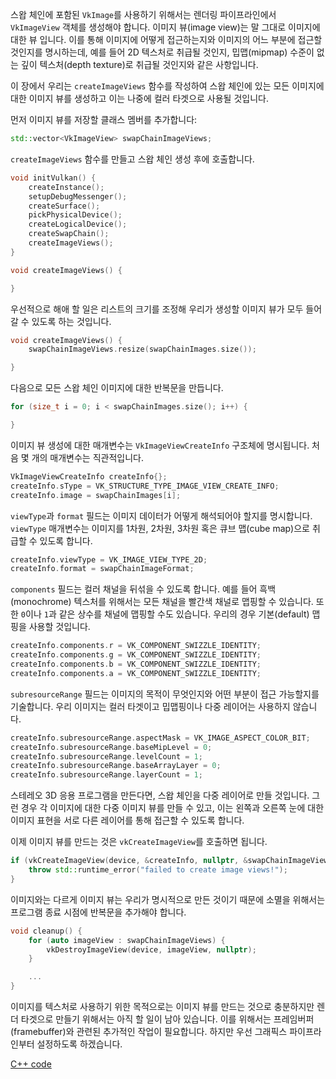 스왑 체인에 포함된 `VkImage`를 사용하기 위해서는 렌더링 파이프라인에서 `VkImageView` 객체를 생성해야 합니다. 이미지 뷰(image view)는 말 그대로 이미지에 대한 뷰 입니다. 이를 통해 이미지에 어떻게 접근하는지와 이미지의 어느 부분에 접근할 것인지를 명시하는데, 예를 들어 2D 텍스처로 취급될 것인지, 밉맵(mipmap) 수준이 없는 깊이 텍스처(depth texture)로 취급될 것인지와 같은 사항입니다.

이 장에서 우리는 `createImageViews` 함수를 작성하여 스왑 체인에 있는 모든 이미지에 대한 이미지 뷰를 생성하고 이는 나중에 컬러 타겟으로 사용될 것입니다.

먼저 이미지 뷰를 저장할 클래스 멤버를 추가합니다:

```c++
std::vector<VkImageView> swapChainImageViews;
```

`createImageViews` 함수를 만들고 스왑 체인 생성 후에 호출합니다.

```c++
void initVulkan() {
    createInstance();
    setupDebugMessenger();
    createSurface();
    pickPhysicalDevice();
    createLogicalDevice();
    createSwapChain();
    createImageViews();
}

void createImageViews() {

}
```

우선적으로 해애 할 일은 리스트의 크기를 조정해 우리가 생성할 이미지 뷰가 모두 들어갈 수 있도록 하는 것입니다.

```c++
void createImageViews() {
    swapChainImageViews.resize(swapChainImages.size());

}
```

다음으로 모든 스왑 체인 이미지에 대한 반복문을 만듭니다.

```c++
for (size_t i = 0; i < swapChainImages.size(); i++) {

}
```

이미지 뷰 생성에 대한 매개변수는 `VkImageViewCreateInfo` 구조체에 명시됩니다. 처음 몇 개의 매개변수는 직관적입니다.

```c++
VkImageViewCreateInfo createInfo{};
createInfo.sType = VK_STRUCTURE_TYPE_IMAGE_VIEW_CREATE_INFO;
createInfo.image = swapChainImages[i];
```

`viewType`과 `format` 필드는 이미지 데이터가 어떻게 해석되어야 할지를 명시합니다. `viewType` 매개변수는 이미지를 1차원, 2차원, 3차원 혹은 큐브 맵(cube map)으로 취급할 수 있도록 합니다.

```c++
createInfo.viewType = VK_IMAGE_VIEW_TYPE_2D;
createInfo.format = swapChainImageFormat;
```

`components` 필드는 컬러 채널을 뒤섞을 수 있도록 합니다. 예를 들어 흑백(monochrome) 텍스처를 위해서는 모든 채널을 빨간색 채널로 맵핑할 수 있습니다. 또한 `0`이나 `1`과 같은 상수를 채널에 맵핑할 수도 있습니다. 우리의 경우 기본(default) 맵핑을 사용할 것입니다.

```c++
createInfo.components.r = VK_COMPONENT_SWIZZLE_IDENTITY;
createInfo.components.g = VK_COMPONENT_SWIZZLE_IDENTITY;
createInfo.components.b = VK_COMPONENT_SWIZZLE_IDENTITY;
createInfo.components.a = VK_COMPONENT_SWIZZLE_IDENTITY;
```

`subresourceRange` 필드는 이미지의 목적이 무엇인지와 어떤 부분이 접근 가능할지를 기술합니다. 우리 이미지는 컬러 타겟이고 밉맵핑이나 다중 레이어는 사용하지 않습니다.

```c++
createInfo.subresourceRange.aspectMask = VK_IMAGE_ASPECT_COLOR_BIT;
createInfo.subresourceRange.baseMipLevel = 0;
createInfo.subresourceRange.levelCount = 1;
createInfo.subresourceRange.baseArrayLayer = 0;
createInfo.subresourceRange.layerCount = 1;
```

스테레오 3D 응용 프로그램을 만든다면, 스왑 체인을 다중 레이어로 만들 것입니다. 그런 경우 각 이미지에 대한 다중 이미지 뷰를 만들 수 있고, 이는 왼쪽과 오른쪽 눈에 대한 이미지 표현을 서로 다른 레이어를 통해 접근할 수 있도록 합니다.

이제 이미지 뷰를 만드는 것은 `vkCreateImageView`를 호출하면 됩니다.

```c++
if (vkCreateImageView(device, &createInfo, nullptr, &swapChainImageViews[i]) != VK_SUCCESS) {
    throw std::runtime_error("failed to create image views!");
}
```

이미지와는 다르게 이미지 뷰는 우리가 명시적으로 만든 것이기 때문에 소멸을 위해서는 프로그램 종료 시점에 반복문을 추가해야 합니다.

```c++
void cleanup() {
    for (auto imageView : swapChainImageViews) {
        vkDestroyImageView(device, imageView, nullptr);
    }

    ...
}
```

이미지를 텍스처로 사용하기 위한 목적으로는 이미지 뷰를 만드는 것으로 충분하지만 렌더 타겟으로 만들기 위해서는 아직 할 일이 남아 있습니다. 이를 위해서는 프레임버퍼(framebuffer)와 관련된 추가적인 작업이 필요합니다. 하지만 우선 그래픽스 파이프라인부터 설정하도록 하겠습니다.

[C++ code](/code/07_image_views.cpp)
